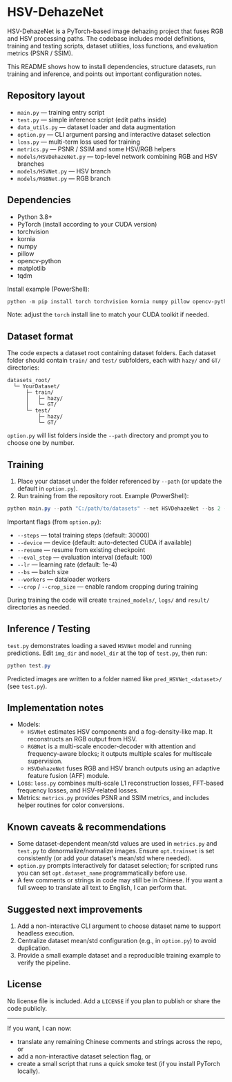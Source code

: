 # HSV-DehazeNet

HSV-DehazeNet is a PyTorch-based image dehazing project that fuses RGB and HSV processing paths. The codebase includes model definitions, training and testing scripts, dataset utilities, loss functions, and evaluation metrics (PSNR / SSIM).

This README shows how to install dependencies, structure datasets, run training and inference, and points out important configuration notes.

## Repository layout

- `main.py` — training entry script
- `test.py` — simple inference script (edit paths inside)
- `data_utils.py` — dataset loader and data augmentation
- `option.py` — CLI argument parsing and interactive dataset selection
- `loss.py` — multi-term loss used for training
- `metrics.py` — PSNR / SSIM and some HSV/RGB helpers
- `models/HSVDehazeNet.py` — top-level network combining RGB and HSV branches
- `models/HSVNet.py` — HSV branch
- `models/RGBNet.py` — RGB branch

## Dependencies

- Python 3.8+
- PyTorch (install according to your CUDA version)
- torchvision
- kornia
- numpy
- pillow
- opencv-python
- matplotlib
- tqdm

Install example (PowerShell):

```powershell
python -m pip install torch torchvision kornia numpy pillow opencv-python matplotlib tqdm
```

Note: adjust the `torch` install line to match your CUDA toolkit if needed.

## Dataset format

The code expects a dataset root containing dataset folders. Each dataset folder should contain `train/` and `test/` subfolders, each with `hazy/` and `GT/` directories:

```
datasets_root/
  └─ YourDataset/
      ├─ train/
      │   ├─ hazy/
      │   └─ GT/
      └─ test/
          ├─ hazy/
          └─ GT/
```

`option.py` will list folders inside the `--path` directory and prompt you to choose one by number.

## Training

1. Place your dataset under the folder referenced by `--path` (or update the default in `option.py`).
2. Run training from the repository root. Example (PowerShell):

```powershell
python main.py --path "C:/path/to/datasets" --net HSVDehazeNet --bs 2 --steps 30000
```

Important flags (from `option.py`):

- `--steps` — total training steps (default: 30000)
- `--device` — device (default: auto-detected CUDA if available)
- `--resume` — resume from existing checkpoint
- `--eval_step` — evaluation interval (default: 100)
- `--lr` — learning rate (default: 1e-4)
- `--bs` — batch size
- `--workers` — dataloader workers
- `--crop` / `--crop_size` — enable random cropping during training

During training the code will create `trained_models/`, `logs/` and `result/` directories as needed.

## Inference / Testing

`test.py` demonstrates loading a saved `HSVNet` model and running predictions. Edit `img_dir` and `model_dir` at the top of `test.py`, then run:

```powershell
python test.py
```

Predicted images are written to a folder named like `pred_HSVNet_<dataset>/` (see `test.py`).

## Implementation notes

- Models:
  - `HSVNet` estimates HSV components and a fog-density-like map. It reconstructs an RGB output from HSV.
  - `RGBNet` is a multi-scale encoder-decoder with attention and frequency-aware blocks; it outputs multiple scales for multiscale supervision.
  - `HSVDehazeNet` fuses RGB and HSV branch outputs using an adaptive feature fusion (AFF) module.
- Loss: `loss.py` combines multi-scale L1 reconstruction losses, FFT-based frequency losses, and HSV-related losses.
- Metrics: `metrics.py` provides PSNR and SSIM metrics, and includes helper routines for color conversions.

## Known caveats & recommendations

- Some dataset-dependent mean/std values are used in `metrics.py` and `test.py` to denormalize/normalize images. Ensure `opt.trainset` is set consistently (or add your dataset's mean/std where needed).
- `option.py` prompts interactively for dataset selection; for scripted runs you can set `opt.dataset_name` programmatically before use.
- A few comments or strings in code may still be in Chinese. If you want a full sweep to translate all text to English, I can perform that.

## Suggested next improvements

1. Add a non-interactive CLI argument to choose dataset name to support headless execution.
2. Centralize dataset mean/std configuration (e.g., in `option.py`) to avoid duplication.
3. Provide a small example dataset and a reproducible training example to verify the pipeline.

## License

No license file is included. Add a `LICENSE` if you plan to publish or share the code publicly.

---

If you want, I can now:

- translate any remaining Chinese comments and strings across the repo, or
- add a non-interactive dataset selection flag, or
- create a small script that runs a quick smoke test (if you install PyTorch locally).

